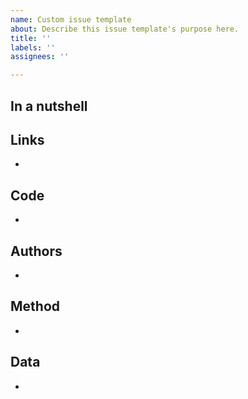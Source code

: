 ```yaml
---
name: Custom issue template
about: Describe this issue template's purpose here.
title: ''
labels: ''
assignees: ''

---
```


## In a nutshell



## Links

* 

## Code

*

## Authors

*

## Method

*

## Data

*
